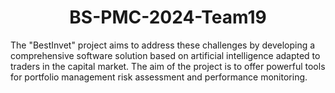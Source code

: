 <h1 align="center" id="title">BS-PMC-2024-Team19</h1>

<p id="description">The "BestInvet" project aims to address these challenges by developing a comprehensive software solution based on artificial intelligence adapted to traders in the capital market. The aim of the project is to offer powerful tools for portfolio management risk assessment and performance monitoring.</p>